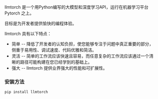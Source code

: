 llmtorch 是一个用Python编写的大模型和深度学习API，运行在机器学习平台 Pytorch 之上。

目标是为开发者提供愉快的编程体验。

llmtorch 具有以下特点：

-   简单 -- 降低了开发者的认知负担，使您能够专注于问题中真正重要的部分，侧重于易用性、调试速度、代码优雅和简洁。
-   灵活 -- 简单的工作流应该快速且容易，而任意复杂的工作流应该通过一个清晰的路径可能构建在您已经学到的基础上。
-   强大 -- llmtorch 提供业界强大的性能和可扩展性。

### 安装方法

```python
pip install llmtorch
```